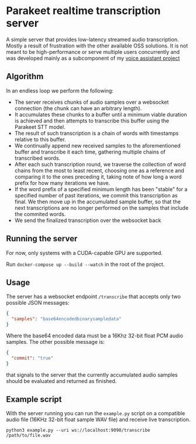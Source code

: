 # Parakeet realtime transcription server

A simple server that provides low-latency streamed audio transcription.
Mostly a result of frustration with the other available OSS solutions.
It is not meant to be high-performance or serve multiple users concurrently and was developed mainly as a subcomponent of my [voice assistant project](https://github.com/matuszelenak/Her.git)

## Algorithm

In an endless loop we perform the following:
- The server receives chunks of audio samples over a websocket connection (the chunk can have an arbitrary length).
- It accumulates these chunks to a buffer until a minimum viable duration is achieved and then attempts to transcribe this buffer using the Parakeet STT model.
- The result of such transcription is a chain of words with timestamps relative to this buffer.
- We continually append new received samples to the aforementioned buffer and transcribe it each time, gathering multiple chains of transcribed words.
- After each such transcription round, we traverse the collection of word chains from the most to least recent, choosing one as a reference and comparing it to the ones preceding it, taking note of how long a word prefix for how many iterations we have.
- If the word prefix of a specified minimum length has been "stable" for a specified number of past iterations, we commit this transcription as final. We then move up in the accumulated sample buffer, so that the next transcriptions are no longer performed on the samples that include the commited words.
- We send the finalized transcription over the websocket back

## Running the server

For now, only systems with a CUDA-capable GPU are supported.

Run `docker-compose up --build --watch` in the root of the project.

## Usage

The server has a websocket endpoint `/transcribe` that accepts only two possible JSON messages:
```json
{
  "samples": "base64encodedbinarysampledata"
}
```

Where the base64 encoded data must be a 16Khz 32-bit float PCM audio samples.
The other possible message is:

```json
{
  "commit": "true"
}
```
that signals to the server that the currently accumulated audio samples should be evaluated and returned as finished.

## Example script

With the server running you can run the `example.py` script on a compatible audio file (16KHz 32-bit float sample WAV file) and receive live transcription.

```shell
python3 example.py --uri ws://localhost:9090/transcribe /path/to/file.wav
```

